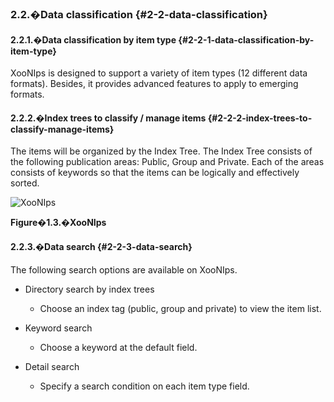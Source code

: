 ### 2.2.�Data classification {#2-2-data-classification}

#### 2.2.1.�Data classification by item type {#2-2-1-data-classification-by-item-type}

XooNIps is designed to support a variety of item types (12 different data formats). Besides, it provides advanced features to apply to emerging formats.

#### 2.2.2.�Index trees to classify / manage items {#2-2-2-index-trees-to-classify-manage-items}

The items will be organized by the Index Tree. The Index Tree consists of the following publication areas: Public, Group and Private. Each of the areas consists of keywords so that the items can be logically and effectively sorted.

![XooNIps](images\overview03.png)

**Figure�1.3.�XooNIps**

#### 2.2.3.�Data search {#2-2-3-data-search}

The following search options are available on XooNIps.

*   Directory search by index trees

    *   Choose an index tag (public, group and private) to view the item list.

*   Keyword search

    *   Choose a keyword at the default field.

*   Detail search

    *   Specify a search condition on each item type field.